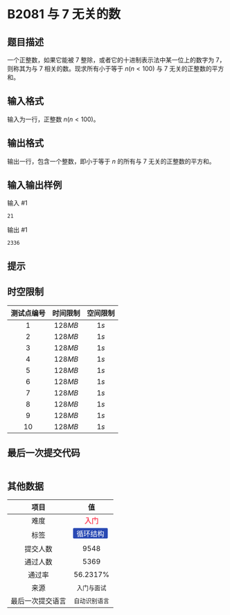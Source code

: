 # B2081 与 7 无关的数
## 题目描述

一个正整数，如果它能被 $7$ 整除，或者它的十进制表示法中某一位上的数字为 $7$，则称其为与 $7$ 相关的数。现求所有小于等于 $n(n<100)$ 与 $7$ 无关的正整数的平方和。

## 输入格式

输入为一行，正整数 $n(n<100)$。

## 输出格式

输出一行，包含一个整数，即小于等于 $n$ 的所有与 $7$ 无关的正整数的平方和。

## 输入输出样例

输入 #1
```
21
```
输出 #1
```
2336
```

## 提示



## 时空限制
|测试点编号|时间限制|空间限制|
|:---:|:---:|:---:|
|$1$|$128MB$|$1s$|
|$2$|$128MB$|$1s$|
|$3$|$128MB$|$1s$|
|$4$|$128MB$|$1s$|
|$5$|$128MB$|$1s$|
|$6$|$128MB$|$1s$|
|$7$|$128MB$|$1s$|
|$8$|$128MB$|$1s$|
|$9$|$128MB$|$1s$|
|$10$|$128MB$|$1s$|

## 最后一次提交代码

```

```

## 其他数据

|项目|值|
|:---:|:---:|
|难度|<span style="font-weight: bold; color: #fe4c61">入门</span>|
|标签|<span style="display: inline-block; margin-right: 5px; margin-bottom: 5px; border-radius: 2px; color: white; padding: 0px 8px; background-color: #2949b4; ">循环结构</span>|
|提交人数|$9548$|
|通过人数|$5369$|
|通过率|$56.2317\%$|
|来源|`入门与面试`|
|最后一次提交语言|`自动识别语言`|

